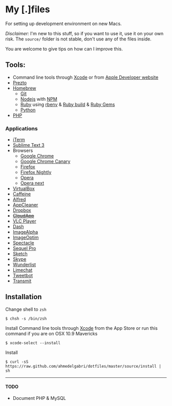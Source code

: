 # My [.]files

For setting up development environment on new Macs.

*Disclaimer:* I'm new to this stuff, so if you want to use it, use it on your own risk. The `source/` folder is not stable, don't use any of the files inside.

You are welcome to give tips on how can I improve this.

## Tools:

* Command line tools through [Xcode](https://itunes.apple.com/en/app/xcode/id497799835?mt=12) or from [Apple Developer website](https://developer.apple.com/downloads)
* [Prezto](https://github.com/sorin-ionescu/prezto)
* [Homebrew](http://mxcl.github.io/homebrew/)
    * [Git](http://git-scm.com/)
    * [Nodejs](http://nodejs.org/) with [NPM](https://npmjs.org/)
    * [Ruby](http://www.ruby-lang.org/en/) using [rbenv](https://github.com/sstephenson/rbenv/) & [Ruby build](https://github.com/sstephenson/ruby-build)  & [Ruby Gems](http://rubygems.org)
    * [Python](http://www.python.org/)
* [PHP](http://php-osx.liip.ch/)

### Applications
* [iTerm](http://www.iterm2.com/)
* [Sublime Text 3](http://www.sublimetext.com/3)
* Browsers
    * [Google Chrome](https://www.google.com/intl/en/chrome/browser/)
    * [Google Chrome Canary](https://www.google.com/intl/en/chrome/browser/canary.html)
    * [Firefox](http://www.mozilla.org/en-US/firefox/new/)
    * [Firefox Nightly](http://nightly.mozilla.org/)
    * [Opera](http://www.opera.com/)
    * [Opera next](http://www.opera.com/computer/next)
* [VirtualBox](https://www.virtualbox.org/)
* [Caffeine](http://itunes.apple.com/us/app/caffeine/id411246225)
* [Alfred](http://www.alfredapp.com/)
* [AppCleaner](http://www.freemacsoft.net/appcleaner/)
* [Dropbox](http://dropbox.com)
* ~~[CloudApp](https://itunes.apple.com/us/app/cloud/id417602904?mt=12)~~
* [VLC Player](http://www.videolan.org/vlc/index.html)
* [Dash](https://itunes.apple.com/us/app/dash-docs-snippets/id458034879?mt=12)
* [ImageAlpha](http://pngmini.com/)
* [ImageOptim](http://imageoptim.com/)
* [Spectacle](http://spectacleapp.com/)
* [Sequel Pro](http://www.sequelpro.com/)
* [Sketch](http://www.bohemiancoding.com/sketch/)
* [Skype](http://www.skype.com/en/)
* [Wunderlist](https://itunes.apple.com/us/app/wunderlist-to-do-task-list/id410628904?mt=12)
* [Limechat](http://limechat.net/mac/)
* [Tweetbot](https://itunes.apple.com/us/app/tweetbot-for-twitter/id557168941?mt=12)
* [Transmit](http://panic.com/transmit/)

## Installation

Change shell to `zsh`

    $ chsh -s /bin/zsh

Install Command line tools through [Xcode](https://itunes.apple.com/en/app/xcode/id497799835?mt=12) from the App Store or run this command if you are on OSX 10.9 Mavericks

    $ xcode-select --install

Install

    $ curl -sS https://raw.github.com/ahmedelgabri/dotfiles/master/source/install | sh



---

#### TODO

* Document PHP & MySQL





